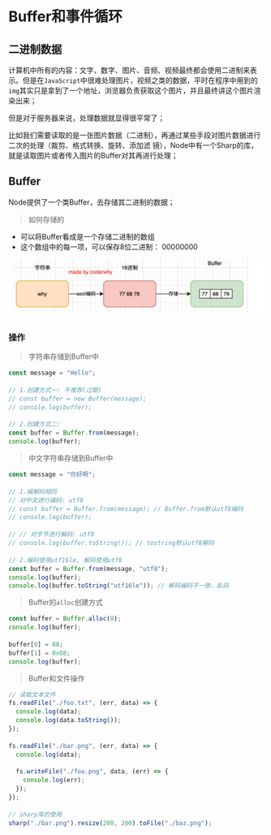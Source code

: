 # Buffer和事件循环

## 二进制数据

计算机中所有的内容：文字、数字、图片、音频、视频最终都会使用二进制来表示。但是在`JavaScript`中很难处理图片，视频之类的数据，平时在程序中用到的`img`其实只是拿到了一个地址，浏览器负责获取这个图片，并且最终讲这个图片渲染出来；



但是对于服务器来说，处理数据就显得很平常了；

比如我们需要读取的是一张图片数据（二进制），再通过某些手段对图片数据进行二次的处理（裁剪、格式转换、旋转、添加滤 镜），Node中有一个Sharp的库，就是读取图片或者传入图片的Buffer对其再进行处理；

## Buffer

Node提供了一个类Buffer，去存储其二进制的数据；

> 如何存储的

- 可以将Buffer看成是一个存储二进制的数组
- 这个数组中的每一项，可以保存8位二进制： 00000000

![](images/buffer.jpg)

### 操作

> 字符串存储到Buffer中

```js
const message = "Hello";

// 1.创建方式一: 不推荐(过期)
// const buffer = new Buffer(message);
// console.log(buffer);

// 2.创建方式二:
const buffer = Buffer.from(message);
console.log(buffer);

```

> 中文字符串存储到Buffer中

```js
const message = "你好啊";

// 1.编解码相同
// 对中文进行编码: utf8
// const buffer = Buffer.from(message); // Buffer.from默认utf8编码
// console.log(buffer);

// // 对字节进行解码: utf8
// console.log(buffer.toString()); // tostring默认utf8解码

// 2.编码使用utf16le, 解码使用utf8
const buffer = Buffer.from(message, "utf8");
console.log(buffer);
console.log(buffer.toString("utf16le")); // 解码编码不一致，乱码
```

> Buffer的`alloc`创建方式

```js
const buffer = Buffer.alloc(8);
console.log(buffer);

buffer[0] = 88;
buffer[1] = 0x88;
console.log(buffer);
```

> Buffer和文件操作

```js
// 读取文本文件
fs.readFile("./foo.txt", (err, data) => {
  console.log(data);
  console.log(data.toString());
});

fs.readFile("./bar.png", (err, data) => {
  console.log(data);

  fs.writeFile("./foo.png", data, (err) => {
    console.log(err);
  });
});

// sharp库的使用
sharp("./bar.png").resize(200, 200).toFile("./baz.png");
```



